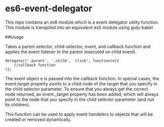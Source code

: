 # es6-event-delegator

This repo contains an es6 module which is a event delegator utility function. This module is transpiled into an equivalent es5 module using gulp-babel.

##Usage

Takes a parent selector, child-selector, event, and callback function and applies the event listener to the parent (executed on child event).

```
delegator('.parent', '.child', 'click', function(e){
    //callback function
)};
```

The event object e is passed into the callback function. In special cases, the event.target property points to a child node of the target that you specify in the child selector parameter. To ensure that you always get the correct node returned, an event._target property has been added, which will always point to the node that you specify in the child selector parameter (and not its children).

This function can be used to apply event handelers to objects that will be created or removed dynamically.